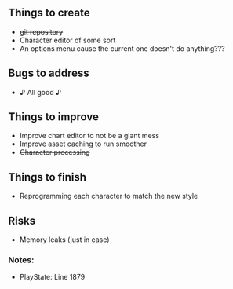 ## Things to create
- ~~git repository~~
- Character editor of some sort
- An options menu cause the current one doesn't do anything???

## Bugs to address
- ♪ All good ♪

## Things to improve
- Improve chart editor to not be a giant mess
- Improve asset caching to run smoother
- ~~Character processing~~

## Things to finish
- Reprogramming each character to match the new style

## Risks
- Memory leaks (just in case)

### Notes:
- PlayState: Line 1879